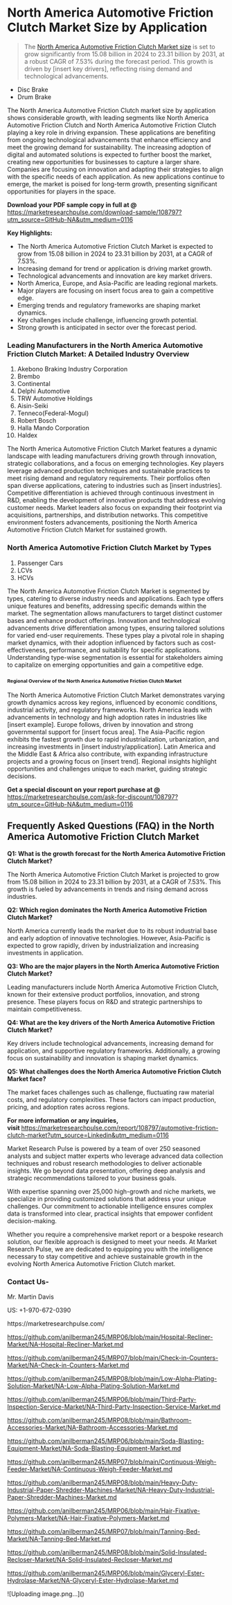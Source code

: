 <h1>North America Automotive Friction Clutch Market&nbsp;Size by Application</h1><blockquote><p>The <a href="https://marketresearchpulse.com/download-sample/108797?utm_source=GitHub-NA&amp;utm_medium=0116">North America Automotive Friction Clutch Market size</a> is set to grow significantly from 15.08 billion in 2024 to 23.31 billion by 2031, at a robust CAGR of 7.53% during the forecast period. This growth is driven by [insert key drivers], reflecting rising demand and technological advancements.</p></blockquote><ul><li>Disc Brake<li> Drum Brake</li></ul><p>The North America Automotive Friction Clutch market size by application shows considerable growth, with leading segments like North America Automotive Friction Clutch and North America Automotive Friction Clutch playing a key role in driving expansion. These applications are benefiting from ongoing technological advancements that enhance efficiency and meet the growing demand for sustainability. The increasing adoption of digital and automated solutions is expected to further boost the market, creating new opportunities for businesses to capture a larger share. Companies are focusing on innovation and adapting their strategies to align with the specific needs of each application. As new applications continue to emerge, the market is poised for long-term growth, presenting significant opportunities for players in the space.</p><p><strong>Download your PDF sample copy in full at @ </strong><a href="https://marketresearchpulse.com/download-sample/108797?utm_source=GitHub-NA&amp;utm_medium=0116">https://marketresearchpulse.com/download-sample/108797?utm_source=GitHub-NA&amp;utm_medium=0116</a></p><p><strong>Key Highlights: </strong></p><ul><li>The North America Automotive Friction Clutch Market is expected to grow from 15.08 billion in 2024 to 23.31 billion by 2031, at a CAGR of 7.53%.</li><li>Increasing demand for trend or application is driving market growth.</li><li>Technological advancements and innovation are key market drivers.</li><li>North America, Europe, and Asia-Pacific are leading regional markets.</li><li>Major players are focusing on insert focus area to gain a competitive edge.</li><li>Emerging trends and regulatory frameworks are shaping market dynamics.</li><li>Key challenges include challenge, influencing growth potential.</li><li>Strong growth is anticipated in sector over the forecast period.</li></ul><h3>Leading Manufacturers in the North America Automotive Friction Clutch Market: A Detailed Industry Overview</h3><ol><li>Akebono Braking Industry Corporation</li><li>Brembo</li><li>Continental</li><li>Delphi Automotive</li><li>TRW Automotive Holdings</li><li>Aisin-Seiki</li><li>Tenneco(Federal-Mogul)</li><li>Robert Bosch</li><li>Halla Mando Corporation</li><li>Haldex</li></ol><div class="flex max-w-full flex-col flex-grow"><div class="min-h-8 text-message flex w-full flex-col items-end gap-2 whitespace-normal break-words [.text-message+&amp;]:mt-5" dir="auto" data-message-author-role="assistant" data-message-id="fd8432e4-4910-450d-b182-61b7bfb0a01f" data-message-model-slug="gpt-4o"><div class="flex w-full flex-col gap-1 empty:hidden first:pt-[3px]"><div class="markdown prose w-full break-words dark:prose-invert light"><p>The North America Automotive Friction Clutch Market features a dynamic landscape with leading manufacturers driving growth through innovation, strategic collaborations, and a focus on emerging technologies. Key players leverage advanced production techniques and sustainable practices to meet rising demand and regulatory requirements. Their portfolios often span diverse applications, catering to industries such as [insert industries]. Competitive differentiation is achieved through continuous investment in R&amp;D, enabling the development of innovative products that address evolving customer needs. Market leaders also focus on expanding their footprint via acquisitions, partnerships, and distribution networks. This competitive environment fosters advancements, positioning the North America Automotive Friction Clutch Market for sustained growth.</p></div></div></div></div><h3>North America Automotive Friction Clutch Market by Types</h3><ol><li>Passenger Cars<li> LCVs<li> HCVs</li></ol><div class="flex max-w-full flex-col flex-grow"><div class="min-h-8 text-message flex w-full flex-col items-end gap-2 whitespace-normal break-words [.text-message+&amp;]:mt-5" dir="auto" data-message-author-role="assistant" data-message-id="084470be-0bb7-4664-bddf-5156b4f41249" data-message-model-slug="gpt-4o-mini"><div class="flex w-full flex-col gap-1 empty:hidden first:pt-[3px]"><div class="markdown prose w-full break-words dark:prose-invert light"><p>The North America Automotive Friction Clutch Market is segmented by types, catering to diverse industry needs and applications. Each type offers unique features and benefits, addressing specific demands within the market. The segmentation allows manufacturers to target distinct customer bases and enhance product offerings. Innovation and technological advancements drive differentiation among types, ensuring tailored solutions for varied end-user requirements. These types play a pivotal role in shaping market dynamics, with their adoption influenced by factors such as cost-effectiveness, performance, and suitability for specific applications. Understanding type-wise segmentation is essential for stakeholders aiming to capitalize on emerging opportunities and gain a competitive edge.</p></div></div></div></div><h3><span style="font-size: 11px;">Regional Overview of the North America Automotive Friction Clutch Market</span></h3><div class="flex max-w-full flex-col flex-grow"><div class="min-h-8 text-message flex w-full flex-col items-end gap-2 whitespace-normal break-words [.text-message+&amp;]:mt-5" dir="auto" data-message-author-role="assistant" data-message-id="e9038762-ce64-4e30-91c9-9bd413514231" data-message-model-slug="gpt-4o-mini"><div class="flex w-full flex-col gap-1 empty:hidden first:pt-[3px]"><div class="markdown prose w-full break-words dark:prose-invert light"><p>The North America Automotive Friction Clutch Market demonstrates varying growth dynamics across key regions, influenced by economic conditions, industrial activity, and regulatory frameworks. North America leads with advancements in technology and high adoption rates in industries like [insert example]. Europe follows, driven by innovation and strong governmental support for [insert focus area]. The Asia-Pacific region exhibits the fastest growth due to rapid industrialization, urbanization, and increasing investments in [insert industry/application]. Latin America and the Middle East &amp; Africa also contribute, with expanding infrastructure projects and a growing focus on [insert trend]. Regional insights highlight opportunities and challenges unique to each market, guiding strategic decisions.</p></div></div></div></div><p><strong>Get a special discount on your report purchase at @ </strong><a href="https://marketresearchpulse.com/ask-for-discount/108797?utm_source=GitHub-NA&amp;utm_medium=0116">https://marketresearchpulse.com/ask-for-discount/108797?utm_source=GitHub-NA&amp;utm_medium=0116</a></p><h2>Frequently Asked Questions (FAQ) in the North America Automotive Friction Clutch Market</h2><p><strong>Q1: What is the growth forecast for the North America Automotive Friction Clutch Market?</strong></p><p>The North America Automotive Friction Clutch Market is projected to grow from 15.08 billion in 2024 to 23.31 billion by 2031, at a CAGR of 7.53%. This growth is fueled by advancements in trends and rising demand across industries.</p><p><strong>Q2: Which region dominates the North America Automotive Friction Clutch Market?</strong></p><p>North America currently leads the market due to its robust industrial base and early adoption of innovative technologies. However, Asia-Pacific is expected to grow rapidly, driven by industrialization and increasing investments in application.</p><p><strong>Q3: Who are the major players in the North America Automotive Friction Clutch Market?</strong></p><p>Leading manufacturers include North America Automotive Friction Clutch, known for their extensive product portfolios, innovation, and strong presence. These players focus on R&amp;D and strategic partnerships to maintain competitiveness.</p><p><strong>Q4: What are the key drivers of the North America Automotive Friction Clutch Market?</strong></p><p>Key drivers include technological advancements, increasing demand for application, and supportive regulatory frameworks. Additionally, a growing focus on sustainability and innovation is shaping market dynamics.</p><p><strong>Q5: What challenges does the North America Automotive Friction Clutch Market face?</strong></p><p>The market faces challenges such as challenge, fluctuating raw material costs, and regulatory complexities. These factors can impact production, pricing, and adoption rates across regions.</p><p><strong>For more information or any inquiries, visit&nbsp;</strong><a href="https://marketresearchpulse.com/report/108797/automotive-friction-clutch-market?utm_source=Linkedin&utm_medium=0116">https://marketresearchpulse.com/report/108797/automotive-friction-clutch-market?utm_source=Linkedin&utm_medium=0116</a></p><p>Market Research Pulse is powered by a team of over 250 seasoned analysts and subject matter experts who leverage advanced data collection techniques and robust research methodologies to deliver actionable insights. We go beyond data presentation, offering deep analysis and strategic recommendations tailored to your business goals.</p><p>With expertise spanning over 25,000 high-growth and niche markets, we specialize in providing customized solutions that address your unique challenges. Our commitment to actionable intelligence ensures complex data is transformed into clear, practical insights that empower confident decision-making.</p><p>Whether you require a comprehensive market report or a bespoke research solution, our flexible approach is designed to meet your needs. At Market Research Pulse, we are dedicated to equipping you with the intelligence necessary to stay competitive and achieve sustainable growth in the evolving North America Automotive Friction Clutch market.</p><h3><strong>Contact Us-</strong></h3><p>Mr. Martin Davis</p><p>US: +1-970-672-0390</p><p>https://marketresearchpulse.com/</p><p><a href="https://github.com/anilberman245/MRP06/blob/main/Hospital-Recliner-Market/NA-Hospital-Recliner-Market.md">https://github.com/anilberman245/MRP06/blob/main/Hospital-Recliner-Market/NA-Hospital-Recliner-Market.md</a></p><p><a href="https://github.com/anilberman245/MRP07/blob/main/Check-in-Counters-Market/NA-Check-in-Counters-Market.md">https://github.com/anilberman245/MRP07/blob/main/Check-in-Counters-Market/NA-Check-in-Counters-Market.md</a></p><p><a href="https://github.com/anilberman245/MRP08/blob/main/Low-Alpha-Plating-Solution-Market/NA-Low-Alpha-Plating-Solution-Market.md">https://github.com/anilberman245/MRP08/blob/main/Low-Alpha-Plating-Solution-Market/NA-Low-Alpha-Plating-Solution-Market.md</a></p><p><a href="https://github.com/anilberman245/MRP06/blob/main/Third-Party-Inspection-Service-Market/NA-Third-Party-Inspection-Service-Market.md">https://github.com/anilberman245/MRP06/blob/main/Third-Party-Inspection-Service-Market/NA-Third-Party-Inspection-Service-Market.md</a></p><p><a href="https://github.com/anilberman245/MRP08/blob/main/Bathroom-Accessories-Market/NA-Bathroom-Accessories-Market.md">https://github.com/anilberman245/MRP08/blob/main/Bathroom-Accessories-Market/NA-Bathroom-Accessories-Market.md</a></p><p><a href="https://github.com/anilberman245/MRP06/blob/main/Soda-Blasting-Equipment-Market/NA-Soda-Blasting-Equipment-Market.md">https://github.com/anilberman245/MRP06/blob/main/Soda-Blasting-Equipment-Market/NA-Soda-Blasting-Equipment-Market.md</a></p><p><a href="https://github.com/anilberman245/MRP07/blob/main/Continuous-Weigh-Feeder-Market/NA-Continuous-Weigh-Feeder-Market.md">https://github.com/anilberman245/MRP07/blob/main/Continuous-Weigh-Feeder-Market/NA-Continuous-Weigh-Feeder-Market.md</a></p><p><a href="https://github.com/anilberman245/MRP08/blob/main/Heavy-Duty-Industrial-Paper-Shredder-Machines-Market/NA-Heavy-Duty-Industrial-Paper-Shredder-Machines-Market.md">https://github.com/anilberman245/MRP08/blob/main/Heavy-Duty-Industrial-Paper-Shredder-Machines-Market/NA-Heavy-Duty-Industrial-Paper-Shredder-Machines-Market.md</a></p><p><a href="https://github.com/anilberman245/MRP06/blob/main/Hair-Fixative-Polymers-Market/NA-Hair-Fixative-Polymers-Market.md">https://github.com/anilberman245/MRP06/blob/main/Hair-Fixative-Polymers-Market/NA-Hair-Fixative-Polymers-Market.md</a></p><p><a href="https://github.com/anilberman245/MRP07/blob/main/Tanning-Bed-Market/NA-Tanning-Bed-Market.md">https://github.com/anilberman245/MRP07/blob/main/Tanning-Bed-Market/NA-Tanning-Bed-Market.md</a></p><p><a href="https://github.com/anilberman245/MRP08/blob/main/Solid-Insulated-Recloser-Market/NA-Solid-Insulated-Recloser-Market.md">https://github.com/anilberman245/MRP08/blob/main/Solid-Insulated-Recloser-Market/NA-Solid-Insulated-Recloser-Market.md</a></p><p><a href="https://github.com/anilberman245/MRP06/blob/main/Glyceryl-Ester-Hydrolase-Market/NA-Glyceryl-Ester-Hydrolase-Market.md">https://github.com/anilberman245/MRP06/blob/main/Glyceryl-Ester-Hydrolase-Market/NA-Glyceryl-Ester-Hydrolase-Market.md</a></p>
![Uploading image.png…]()
